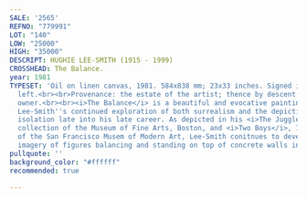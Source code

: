 ```yaml
---
SALE: '2565'
REFNO: "779991"
LOT: "140"
LOW: "25000"
HIGH: "35000"
DESCRIPT: HUGHIE LEE-SMITH (1915 - 1999)
CROSSHEAD: The Balance.
year: 1981
TYPESET: 'Oil on linen canvas, 1981. 584x838 mm; 23x33 inches. Signed in oil, lower
  left.<br><br>Provenance: the estate of the artist; thence by descent to the current
  owner.<br><br><i>The Balance</i> is a beautiful and evocative painting that demonstrates
  Lee-Smith''s continued exploration of both surrealism and the depiction of modern
  isolation late into his late career. As depicted in his <i>The Juggler #1</i>. 1961,
  collection of the Museum of Fine Arts, Boston, and <i>Two Boys</i>, 1968, collection
  of the San Francisco Musem of Modern Art, Lee-Smith conitnues to develop the symbolic
  imagery of figures balancing and standing on top of concrete walls in his paintings.'
pullquote: ''
background_color: "#ffffff"
recommended: true

---
```

